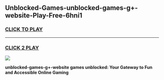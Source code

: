
## Unblocked-Games-unblocked-games-g+-website-Play-Free-6hni1
<h3>
<a href="https://premium76.site?title=unblocked-games-g+-website&ref=23A">CLICK TO PLAY</a></h3>
<hr>

<h3>
<a href="https://premium76.site?title=unblocked-games-g+-website&ref=23A">CLICK 2 PLAY</a>
  
</h3>

<a href="https://premium76.site?title=unblocked-games-g+-website&ref=23A"><img src="https://clearcache.store/games.png"></a>


**unblocked-games-g+-website games unblocked: Your Gateway to Fun and Accessible Online Gaming**
